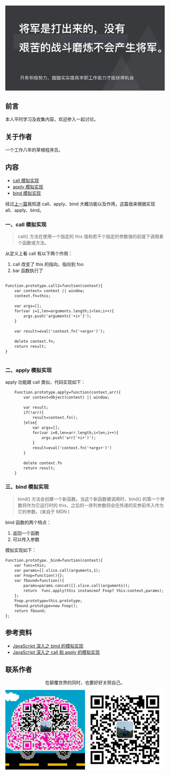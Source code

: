 ![image](../img/timg.jpg)
<br>

## 前言

本人平时学习及收集内容，欢迎参入一起讨论。

## 关于作者

一个工作八年的草根程序员。

## 内容

- [call 模拟实现](#一call模拟实现)
- [apply 模拟实现](#二apply模拟实现)
- [bind 模拟实现](#三bind模拟实现)

经过[上一篇](https://github.com/cs-learning-record/javascript-series/blob/master/javascript/apply%26bind%26call.md)我知道 call、apply、bind 大概功能以及作用，这篇我来根据实现 all、apply、bind。

### 一、call 模拟实现

> call() 方法在使用一个指定的 this 值和若干个指定的参数值的前提下调用某个函数或方法。

从定义上看 call 有以下两个作用：

1. call 改变了 this 的指向，指向到 foo
2. bar 函数执行了

```

Function.prototype.call2=function(context){
    var context= context || window;
    context.fn=this;

    var args=[];
    for(var i=1,len=arguments.length;i<len;i++){
        args.push('arguments['+i+']');
    }

    var result=eval('context.fn('+args+')');

    delete context.fn;
    return result;
}


```

### 二、apply 模拟实现

apply 功能跟 call 类似，代码实现如下：

```
    Function.prototype.apply=function(context,arr){
        var context=Object(context) || window;

        var result;
        if(!arr){
            result=context.fn();
        }else{
            var args=[];
            for(var i=0,len=arr.length;i<len;i++){
                args.push('arr['+i+')');
            }
            result=eval('context.fn('+args+')')
        }

        delete context.fn
        return result;
    }
```

### 三、bind 模拟实现

> bind() 方法会创建一个新函数。当这个新函数被调用时，bind() 的第一个参数将作为它运行时的 this，之后的一序列参数将会在传递的实参前传入作为它的参数。(来自于 MDN )

bind 函数的两个特点：

1. 返回一个函数
2. 可以传入参数

模拟实现如下：

```
Function.prototype._bind=function(context){
    var func=this;
    var params=[].slice.call(arguments,1);
    var Fnop=function(){};
    var fbound=function(){
        params=params.concat([].slice.call(arguments));
        return  func.apply(this instanceof Fnop? this:context,params);
    };
    Fnop.prototype=this.prototype;
    fbound.prototype=new Fnop();
    return fbound;
};

```

## 参考资料

- [JavaScript 深入之 bind 的模拟实现](https://github.com/mqyqingfeng/Blog/issues/12)
- [JavaScript 深入之 call 和 apply 的模拟实现](https://github.com/mqyqingfeng/Blog/issues/11)

## 联系作者

<div align="center">
    <p>
        在颠覆世界的同时，也要好好关照自己。
    </p>
    <img src="../img/contact.png" />
</div>
